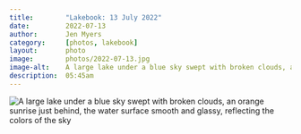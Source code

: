 ```yaml
---
title:        "Lakebook: 13 July 2022"
date:         2022-07-13
author:       Jen Myers
category:     [photos, lakebook]
layout:       photo
image:        photos/2022-07-13.jpg
image-alt:    A large lake under a blue sky swept with broken clouds, an orange sunrise just behind, the water surface smooth and glassy, reflecting the colors of the sky
description:  05:45am
---
```


<div><img alt="A large lake under a blue sky swept with broken clouds, an orange sunrise just behind, the water surface smooth and glassy, reflecting the colors of the sky" src="{{ site.baseurl }}/images/photos/2022-07-13.jpg" /></div>
